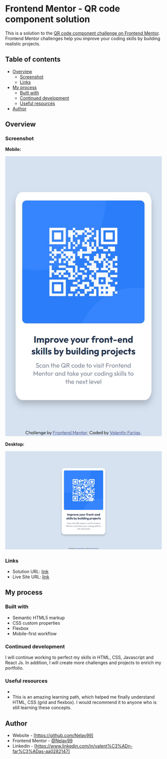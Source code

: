 # Frontend Mentor - QR code component solution

This is a solution to the [QR code component challenge on Frontend Mentor](https://www.frontendmentor.io/challenges/qr-code-component-iux_sIO_H). Frontend Mentor challenges help you improve your coding skills by building realistic projects.

## Table of contents

- [Overview](#overview)
  - [Screenshot](#screenshot)
  - [Links](#links)
- [My process](#my-process)
  - [Built with](#built-with)
  - [Continued development](#continued-development)
  - [Useful resources](#useful-resources)
- [Author](#author)

## Overview

### Screenshot

**Mobile:**

![](./images/screenShotMobileValentinFarias.jpg)

**Desktop:**

![](./images/screenShotDesktopValentinFarias.jpg)

### Links

- Solution URL: [link](https://github.com/Nelav99/Qr-challenge-FrontEnd-Mentor.git)
- Live Site URL: [link](https://nelav99.github.io/Qr-challenge-FrontEnd-Mentor/)

## My process

### Built with

- Semantic HTML5 markup
- CSS custom properties
- Flexbox
- Mobile-first workflow

### Continued development

I will continue working to perfect my skills in HTML, CSS, Javascript and React Js. In addition, I will create more challenges and projects to enrich my portfolio.

### Useful resources

- [](https://platzi.com/web-frontend/?school=_escuela_escuela-web_)
- This is an amazing learning path, which helped me finally understand HTML, CSS (grid and flexbox). I would recommend it to anyone who is still learning these concepts.

## Author

- Website - [https://github.com/Nelav99]
- Frontend Mentor - [@Nelav99](https://www.frontendmentor.io/profile/Nelav99)
- Linkedin - [https://www.linkedin.com/in/valent%C3%ADn-far%C3%ADas-aa0282147]
